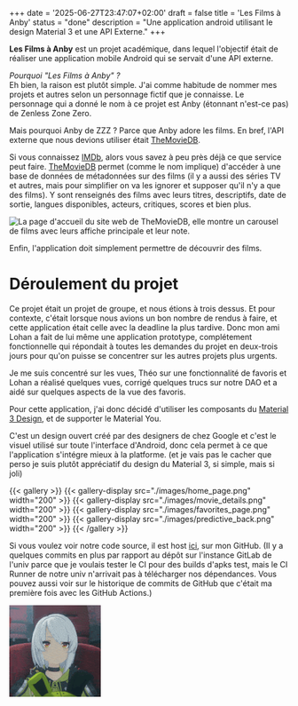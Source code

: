 +++
date = '2025-06-27T23:47:07+02:00'
draft = false
title = 'Les Films à Anby'
status = "done"
description = "Une application android utilisant le design Material 3 et une API Externe."
+++

**Les Films à Anby** est un projet académique, dans lequel l'objectif était
de réaliser une application mobile Android qui se servait d'une API externe.

*Pourquoi "Les Films à Anby" ?*  
Eh bien, la raison est plutôt simple. J'ai comme habitude de nommer mes projets
et autres selon un personnage fictif que je connaisse. Le personnage qui a
donné le nom à ce projet est Anby (étonnant n'est-ce pas) de Zenless Zone Zero.

Mais pourquoi Anby de ZZZ ? Parce que Anby adore les films.
En bref, l'API externe que nous devions utiliser était
[TheMovieDB](https://themoviedb.org).

Si vous connaissez [IMDb](https://www.imdb.com/), alors vous savez à peu près
déjà ce que service peut faire.
[TheMovieDB](https://themoviedb.org) permet (comme le nom implique)
d'accéder à une base de données de métadonnées sur des films (il y a aussi
des séries TV et autres, mais pour simplifier on va les ignorer et supposer
qu'il n'y a que des films).
Y sont renseignés des films avec leurs titres, descriptifs, date de sortie,
langues disponibles, acteurs, critiques, scores et bien plus.

![La page d'accueil du site web de TheMovieDB, elle montre un carousel
de films avec leurs affiche principale et leur note.](./images/tmdb.png
"Page d'accueil de TMDB.")

Enfin, l'application doit simplement permettre de découvrir des films.

# Déroulement du projet

Ce projet était un projet de groupe, et nous étions à trois dessus.
Et pour contexte, c'était lorsque nous avions un bon nombre de rendus
à faire, et cette application était celle avec la deadline la plus tardive.
Donc mon ami Lohan a fait de lui même une application prototype, complétement
fonctionnelle qui répondait à toutes les demandes du projet en deux-trois jours
pour qu'on puisse se concentrer sur les autres projets plus urgents.

Je me suis concentré sur les vues, Théo sur une fonctionnalité de favoris et 
Lohan a réalisé quelques vues, corrigé quelques trucs sur notre DAO et a aidé
sur quelques aspects de la vue des favoris.

Pour cette application, j'ai donc décidé d'utiliser les composants du
[Material 3 Design](https://m3.material.io), et de supporter le Material You.

C'est un design ouvert créé par des designers de chez Google et c'est le visuel
utilisé sur toute l'interface d'Android, donc cela permet à ce que l'application
s'intégre mieux à la platforme. (et je vais pas le cacher que perso je suis
plutôt appréciatif du design du Material 3, si simple, mais si joli)

{{< gallery >}}
    {{< gallery-display src="./images/home_page.png" width="200" >}}
    {{< gallery-display src="./images/movie_details.png" width="200" >}}
    {{< gallery-display src="./images/favorites_page.png" width="200" >}}
    {{< gallery-display src="./images/predictive_back.png" width="200" >}}
{{< /gallery >}}

Si vous voulez voir notre code source, il est host [ici](https://github.com/Samferos/anbys-movies), sur mon GitHub.
(Il y a quelques commits en plus par rapport au dépôt sur l'instance GitLab de l'univ parce que je voulais tester
le CI pour des builds d'apks test, mais le CI Runner de notre univ n'arrivait pas à télécharger nos dépendances.
Vous pouvez aussi voir sur le historique de commits de GitHub que c'était ma première fois avec les GitHub Actions.)

![](./images/anby.gif)
